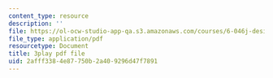 ```yaml
---
content_type: resource
description: ''
file: https://ol-ocw-studio-app-qa.s3.amazonaws.com/courses/6-046j-design-and-analysis-of-algorithms-spring-2015/2afff3384e87750b2a409296d47f7891_hmReJCupbNU.pdf
file_type: application/pdf
resourcetype: Document
title: 3play pdf file
uid: 2afff338-4e87-750b-2a40-9296d47f7891
---
```

